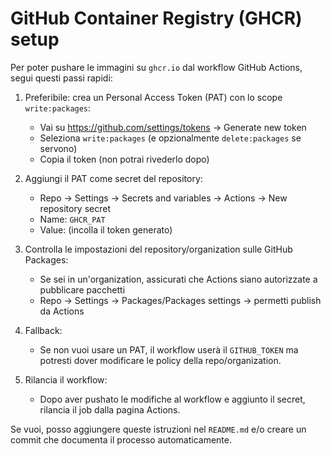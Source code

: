 # GitHub Container Registry (GHCR) setup

Per poter pushare le immagini su `ghcr.io` dal workflow GitHub Actions, segui questi passi rapidi:

1. Preferibile: crea un Personal Access Token (PAT) con lo scope `write:packages`:
   - Vai su https://github.com/settings/tokens -> Generate new token
   - Seleziona `write:packages` (e opzionalmente `delete:packages` se servono)
   - Copia il token (non potrai rivederlo dopo)

2. Aggiungi il PAT come secret del repository:
   - Repo -> Settings -> Secrets and variables -> Actions -> New repository secret
   - Name: `GHCR_PAT`
   - Value: (incolla il token generato)

3. Controlla le impostazioni del repository/organization sulle GitHub Packages:
   - Se sei in un'organization, assicurati che Actions siano autorizzate a pubblicare pacchetti
   - Repo -> Settings -> Packages/Packages settings -> permetti publish da Actions

4. Fallback:
   - Se non vuoi usare un PAT, il workflow userà il `GITHUB_TOKEN` ma potresti dover modificare le policy della repo/organization.

5. Rilancia il workflow:
   - Dopo aver pushato le modifiche al workflow e aggiunto il secret, rilancia il job dalla pagina Actions.

Se vuoi, posso aggiungere queste istruzioni nel `README.md` e/o creare un commit che documenta il processo automaticamente.
